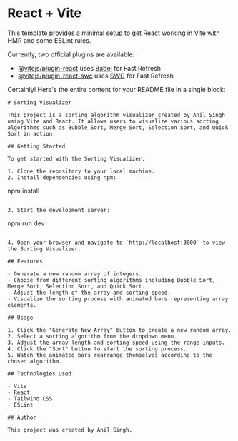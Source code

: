 # React + Vite

This template provides a minimal setup to get React working in Vite with HMR and some ESLint rules.

Currently, two official plugins are available:

- [@vitejs/plugin-react](https://github.com/vitejs/vite-plugin-react/blob/main/packages/plugin-react/README.md) uses [Babel](https://babeljs.io/) for Fast Refresh
- [@vitejs/plugin-react-swc](https://github.com/vitejs/vite-plugin-react-swc) uses [SWC](https://swc.rs/) for Fast Refresh



Certainly! Here's the entire content for your README file in a single block:

```
# Sorting Visualizer

This project is a sorting algorithm visualizer created by Anil Singh using Vite and React. It allows users to visualize various sorting algorithms such as Bubble Sort, Merge Sort, Selection Sort, and Quick Sort in action.

## Getting Started

To get started with the Sorting Visualizer:

1. Clone the repository to your local machine.
2. Install dependencies using npm:

   ```
   npm install
   ```

3. Start the development server:

   ```
   npm run dev
   ```

4. Open your browser and navigate to `http://localhost:3000` to view the Sorting Visualizer.

## Features

- Generate a new random array of integers.
- Choose from different sorting algorithms including Bubble Sort, Merge Sort, Selection Sort, and Quick Sort.
- Adjust the length of the array and sorting speed.
- Visualize the sorting process with animated bars representing array elements.

## Usage

1. Click the "Generate New Array" button to create a new random array.
2. Select a sorting algorithm from the dropdown menu.
3. Adjust the array length and sorting speed using the range inputs.
4. Click the "Sort" button to start the sorting process.
5. Watch the animated bars rearrange themselves according to the chosen algorithm.

## Technologies Used

- Vite
- React
- Tailwind CSS
- ESLint

## Author

This project was created by Anil Singh.

``` 



